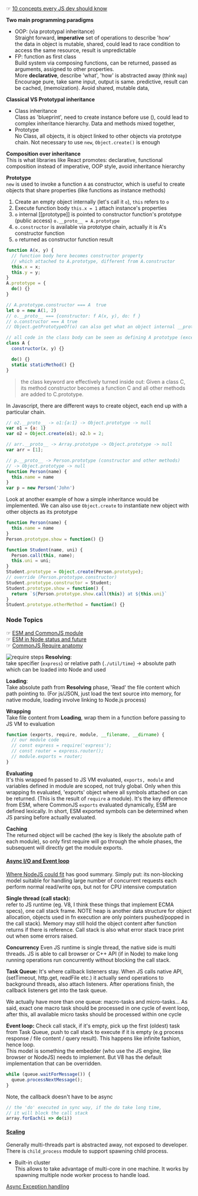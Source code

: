 
☞ [10 concepts every JS dev should know](https://medium.com/javascript-scene/10-interview-questions-every-javascript-developer-should-know-6fa6bdf5ad95)

**Two main programming paradigms**   
- OOP: (via prototypal inheritance)   
  Straight forward, **imperative** set of operations to describe 'how'   
  the data in object is mutable, shared, could lead to race condition to access the same resource, result is unpredictable    
- FP: function as first class   
   Build system via composing functions, can be returned, passed as arguments, assigned to other properties.   
   More **declarative**, describe 'what', 'how' is abstracted away (think `map`) Encourage pure, take same input, output is same. predictive, result can be cached, (memoization). Avoid shared, mutable data,

**Classical VS Prototypal inheritance**
- Class inheritance   
Class as 'blueprint', need to create instance before use (), could lead to complex inheritance hierarchy. Data and methods mixed together,
- Prototype   
No Class, all objects, it is object linked to other objects via prototype chain.
Not necessary to use `new`,  `Object.create()` is enough

**Composition over inheritance**   
This is what libraries like React promotes: declarative, functional composition instead of imperative, OOP style, avoid inheritance hierarchy

**Prototype**   
`new` is used to invoke a function `A` as constructor, which is useful to create objects that share properties (like functions as instance methods)   

1. Create an empty object internally (let's call it `o`), `this` refers to `o`
2. Execute function body `this.x = 1` attach instance's properties
3. `o` internal [[prototype]] is pointed to constructor function's prototype (public access) `o.__proto__ = A.prototype`
4. `o.constructor` is available via prototype chain, actually it is A's constructor function
5. `o` returned as constructor function result

```js
function A(x, y) {
  // function body here becomes constructor property
  // which attached to A.prototype, different from A.constructor
  this.x = x;
  this.y = y;
}
A.prototype = {
  do() {}
}

// A.prototype.constructor === A  true
let o = new A(1, 2)
// o.__proto__ === {constructor: f A(x, y), do: f }
// o.constructor === A true
// Object.getPrototypeOf(o) can also get what an object internal __proto__ look like

// all code in the class body can be seen as defining A prototype (except static)
class A {
  constructor(x, y) {}

  do() {}
  static staticMethod() {}
}
```

> the class keyword are effectively turned inside out: Given a class C, its method constructor becomes a function C and all other methods are added to C.prototype.

In Javascript, there are different ways to create object, each end up with a particular chain.
```js
// o2.__proto__ -> o1:{a:1} -> Object.prototype -> null
var o1 = {a: 1}
var o2 = Object.create(o1); o2.b = 2;

// arr.__proto__ -> Array.prototype -> Object.prototype -> null
var arr = [1];

// p.__proto__ -> Person.prototype (constructor and other methods)
// -> Object.prototype -> null
function Person(name) {
  this.name = name
}
var p = new Person('John')
```

Look at another example of how a simple inheritance would be implemented. We can also use `Object.create` to instantiate new object with other objects as its prototype
```js
function Person(name) {
  this.name = name
}
Person.prototype.show = function() {}

function Student(name, uni) {
  Person.call(this, name);
  this.uni = uni;
}
Student.prototype = Object.create(Person.prototype);
// override (Person.prototype.constructor)
Student.prototype.constructor = Student;
Student.prototype.show = function() {
  return `${Person.prototype.show.call(this)} at ${this.uni}`
}
Student.prototype.otherMethod = function() {}
```


### Node Topics

☞ [ESM and CommonJS module ](https://hackernoon.com/node-js-tc-39-and-modules-a1118aecf95e)   
☞ [ESM in Node status and future](https://medium.com/@giltayar/native-es-modules-in-nodejs-status-and-future-directions-part-i-ee5ea3001f71)  
☞ [CommonJS Require anatomy ](https://medium.freecodecamp.org/requiring-modules-in-node-js-everything-you-need-to-know-e7fbd119be8)

![require steps](https://cdn-images-1.medium.com/max/1600/1*Rn5xTqjKdPZuG7VnqMzN1w.png)
**Resolving**:  
take specifier (`express`) or relative path (`./util/time`) -> absolute path which can be loaded into Node and used

**Loading**:  
Take absolute path from **Resolving** phase, 'Read' the file content which path pointing to. (For js/JSON, just load the text source into memory, for native module, loading involve linking to Node.js process)

**Wrapping**  
Take file content from **Loading**, wrap them in a function before passing to JS VM to evaluation
```js
function (exports, require, module, __filename, __dirname) {
  // our module code
  // const express = require('express');
  // const router = express.router();
  // module.exports = router;
}
```

**Evaluating**  
It's this wrapped fn passed to JS VM evaluated, `exports, module` and variables defined in module are scoped, not truly global. Only when this wrapping fn evaluated, 'exports' object where all symbols attached on can be returned. (This is the result of `require` a module). It's the key difference from ESM, where CommonJS `exports` evaluated dynamically, ESM are defined lexically. In short, ESM exported symbols can be determined when JS parsing before actually evaluated.

**Caching**  
The returned object will be cached (the key is likely the absolute path of each module), so only first require will go through the whole phases, the subsequent will directly get the module exports.


#### [Async I/O and Event loop](https://blog.risingstack.com/node-js-at-scale-understanding-node-js-event-loop/)

[Where NodeJS could fit](https://www.toptal.com/nodejs/why-the-hell-would-i-use-node-js) has good summary. Simply put: its non-blocking model suitable for handling large number of concurrent requests each perform normal read/write ops, but not for CPU intensive computation

**Single thread (call stack):**  
refer to JS runtime (eg. V8, I think these things that implement ECMA specs), one call stack frame. NOTE heap is another data structure for object allocation, objects used in fn execution are only pointers pushed/popped in the call stack). Memory may still hold the object content after function returns if there is reference. Call stack is also what error stack trace print out when some errors raised.

**Concurrency**
Even JS runtime is single thread, the native side is multi threads. JS is able to call browser or C++ API (if in Node) to make long running operations run concurrently without blocking the call stack.  

**Task Queue:**
It's where callback listeners stay. When JS calls native API, (setTimeout, http.get, readFile etc.) it actually send operations to background threads, also attach listeners. After operations finish, the callback listeners get into the task queue.  

We actually have more than one queue: macro-tasks and micro-tasks... As said, exact one macro task should be processed in one cycle of event loop, after this, all available micro tasks should be processed within one cycle

**Event loop:**
Check call stack, if it's empty, pick up the first (oldest) task from Task Queue, push to call stack to execute if it is empty (e.g process response / file content / query result). This happens like infinite fashion, hence loop.   
This model is something the embedder (who use the JS engine, like browser or NodeJS) needs to implement. But V8 has the default implementation that can be overridden.
```js
while (queue.waitForMessage()) {
  queue.processNextMessage();
}
```

Note, the callback doesn't have to be async
```js
// the 'do' executed in sync way, if the do take long time,
// it will block the call stack
array.forEach(i => do(i))
```

#### [Scaling]()

Generally multi-threads part is abstracted away, not exposed to developer. There is `child_process` module to support spawning child process.
- Built-in cluster  
This allows to take advantage of multi-core in one machine. It works by spawning multiple node worker process to handle load.

[Async Exception handling](https://github.com/mbeaudru/modern-js-cheatsheet/issues/54)
